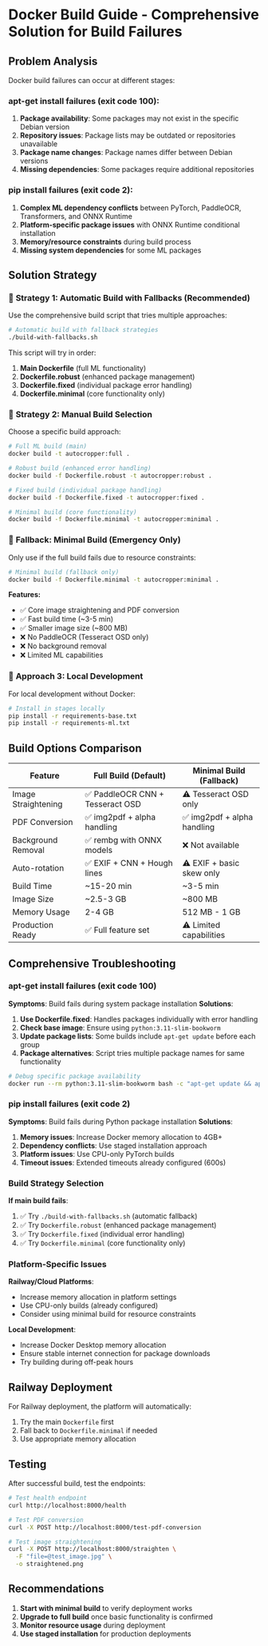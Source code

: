 # Docker Build Guide - Comprehensive Solution for Build Failures

## Problem Analysis

Docker build failures can occur at different stages:

### **apt-get install failures (exit code 100)**:
1. **Package availability**: Some packages may not exist in the specific Debian version
2. **Repository issues**: Package lists may be outdated or repositories unavailable
3. **Package name changes**: Package names differ between Debian versions
4. **Missing dependencies**: Some packages require additional repositories

### **pip install failures (exit code 2)**:
1. **Complex ML dependency conflicts** between PyTorch, PaddleOCR, Transformers, and ONNX Runtime
2. **Platform-specific package issues** with ONNX Runtime conditional installation
3. **Memory/resource constraints** during build process
4. **Missing system dependencies** for some ML packages

## Solution Strategy

### 🎯 **Strategy 1: Automatic Build with Fallbacks (Recommended)**

Use the comprehensive build script that tries multiple approaches:

```bash
# Automatic build with fallback strategies
./build-with-fallbacks.sh
```

This script will try in order:
1. **Main Dockerfile** (full ML functionality)
2. **Dockerfile.robust** (enhanced package management)
3. **Dockerfile.fixed** (individual package error handling)
4. **Dockerfile.minimal** (core functionality only)

### 🚀 **Strategy 2: Manual Build Selection**

Choose a specific build approach:

```bash
# Full ML build (main)
docker build -t autocropper:full .

# Robust build (enhanced error handling)
docker build -f Dockerfile.robust -t autocropper:robust .

# Fixed build (individual package handling)
docker build -f Dockerfile.fixed -t autocropper:fixed .

# Minimal build (core functionality)
docker build -f Dockerfile.minimal -t autocropper:minimal .
```

### 🚀 **Fallback: Minimal Build (Emergency Only)**

Only use if the full build fails due to resource constraints:

```bash
# Minimal build (fallback only)
docker build -f Dockerfile.minimal -t autocropper:minimal .
```

**Features:**
- ✅ Core image straightening and PDF conversion
- ✅ Fast build time (~3-5 min)
- ✅ Smaller image size (~800 MB)
- ❌ No PaddleOCR (Tesseract OSD only)
- ❌ No background removal
- ❌ Limited ML capabilities

### 🔧 **Approach 3: Local Development**

For local development without Docker:

```bash
# Install in stages locally
pip install -r requirements-base.txt
pip install -r requirements-ml.txt
```

## Build Options Comparison

| Feature | Full Build (Default) | Minimal Build (Fallback) |
|---------|---------------------|---------------------------|
| Image Straightening | ✅ PaddleOCR CNN + Tesseract OSD | ⚠️ Tesseract OSD only |
| PDF Conversion | ✅ img2pdf + alpha handling | ✅ img2pdf + alpha handling |
| Background Removal | ✅ rembg with ONNX models | ❌ Not available |
| Auto-rotation | ✅ EXIF + CNN + Hough lines | ⚠️ EXIF + basic skew only |
| Build Time | ~15-20 min | ~3-5 min |
| Image Size | ~2.5-3 GB | ~800 MB |
| Memory Usage | 2-4 GB | 512 MB - 1 GB |
| Production Ready | ✅ Full feature set | ⚠️ Limited capabilities |

## Comprehensive Troubleshooting

### **apt-get install failures (exit code 100)**

**Symptoms**: Build fails during system package installation
**Solutions**:
1. **Use Dockerfile.fixed**: Handles packages individually with error handling
2. **Check base image**: Ensure using `python:3.11-slim-bookworm`
3. **Update package lists**: Some builds include `apt-get update` before each group
4. **Package alternatives**: Script tries multiple package names for same functionality

```bash
# Debug specific package availability
docker run --rm python:3.11-slim-bookworm bash -c "apt-get update && apt-cache search tesseract"
```

### **pip install failures (exit code 2)**

**Symptoms**: Build fails during Python package installation
**Solutions**:
1. **Memory issues**: Increase Docker memory allocation to 4GB+
2. **Dependency conflicts**: Use staged installation approach
3. **Platform issues**: Use CPU-only PyTorch builds
4. **Timeout issues**: Extended timeouts already configured (600s)

### **Build Strategy Selection**

**If main build fails**:
1. ✅ Try `./build-with-fallbacks.sh` (automatic fallback)
2. ✅ Try `Dockerfile.robust` (enhanced package management)
3. ✅ Try `Dockerfile.fixed` (individual error handling)
4. ✅ Try `Dockerfile.minimal` (core functionality only)

### **Platform-Specific Issues**

**Railway/Cloud Platforms**:
- Increase memory allocation in platform settings
- Use CPU-only builds (already configured)
- Consider using minimal build for resource constraints

**Local Development**:
- Increase Docker Desktop memory allocation
- Ensure stable internet connection for package downloads
- Try building during off-peak hours

## Railway Deployment

For Railway deployment, the platform will automatically:
1. Try the main `Dockerfile` first
2. Fall back to `Dockerfile.minimal` if needed
3. Use appropriate memory allocation

## Testing

After successful build, test the endpoints:

```bash
# Test health endpoint
curl http://localhost:8000/health

# Test PDF conversion
curl -X POST http://localhost:8000/test-pdf-conversion

# Test image straightening
curl -X POST http://localhost:8000/straighten \
  -F "file=@test_image.jpg" \
  -o straightened.png
```

## Recommendations

1. **Start with minimal build** to verify deployment works
2. **Upgrade to full build** once basic functionality is confirmed
3. **Monitor resource usage** during deployment
4. **Use staged installation** for production deployments
